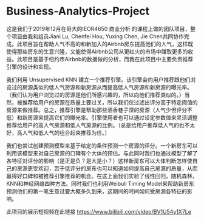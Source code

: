# Business-Analytics-Project
这是我们于2019年12月在哥大的IEOR4650 商业分析 的课程上做的团队项目，整个项目由我和组员Jiani Lu, Chenfei Hou, Yuxing Chen, Jie Chen共同协作完成。此项目旨在帮助人气不高的和新加入的Airbnb房东提高他们的人气，这样既使得那些房东的生意兴隆，又能使得Airbnb公司从更红火的市场中赚取更多的收益。此项目是基于纽约市Airbnb的数据做的分析，而我在此项目中主要负责推荐引擎的设计和实现。

我们利用 Unsupervised KNN 建立一个推荐引擎。该引擎会向用户推荐跟他们浏览过的房源类似的低人气房源和新房源从而提高低人气房源和新房源的曝光率。（我们认为用户浏览过的房源是他们所感兴趣的，所以向他们推荐类似的。）当然，被推荐给用户的房源在质量上要过关，所以我们仅过滤出评分高于特定阈值的房源来做推荐。总之，推荐引擎是帮助那些酒香巷子深的房源（人气少但评分不低）和新房源来提高它们的曝光率。引擎使用者也可以通过设定参数值来灵活调整推荐给用户的高人气房源和低人气房源的比例。（总是给用户推荐低人气的也不太好，高人气和低人气的组合起来推荐为佳。）

我们也尝试创建预测模型来基于给定的条件预测一个房源的评分。一个新房东可以利用该模型来对自己房源的口碑有个大体的预估。与此同时我们也通过模型了解了各特征对评分的影响（是正是负？是大是小？）这样新房东可以大体判断怎样使自己的房源更受欢迎，苦于低评分的房东也可以知道如何提高自己房源的质量，从而赢得好口碑和被推荐引擎推荐的机会。在这上面我们实验了线性回归，随机森林，KNN和神经网络四种方法。同时我们也利用Weibull Timing Model来帮助新房东预测他们的第一笔生意过要大概多久到来，这期间的时间如何受房源各特征的影响。

此项目的展示短视频在此链接 https://www.bilibili.com/video/BV1U54y1X7Le
